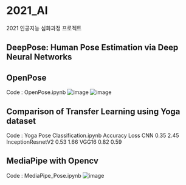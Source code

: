 # 2021_AI
2021 인공지능 심화과정 프로젝트

## DeepPose: Human Pose Estimation via Deep Neural Networks
## OpenPose
Code : OpenPose.ipynb
![image](https://user-images.githubusercontent.com/61814500/147670534-004ee45b-1059-45b0-8154-dcb8fa83c182.png)
![image](https://user-images.githubusercontent.com/61814500/147670537-7144c323-5368-4048-a89a-7b64f5f67cc3.png)

## Comparison of Transfer Learning using Yoga dataset
Code : Yoga Pose Classification.ipynb
	Accuracy	Loss
CNN	0.35	2.45
InceptionResnetV2	0.53	1.66
VGG16	0.82	0.59

## MediaPipe with Opencv
Code : MediaPipe_Pose.ipynb
![image](https://user-images.githubusercontent.com/61814500/147670736-3670acfa-ca7a-4362-b48c-1d08903ae3b0.png)
